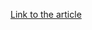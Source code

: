 [Link to the article](https://blog.eclecticiq.com/eclecticiq-monthly-vulnerability-trend-report-july-2018?hsLang=en)
